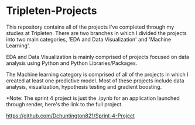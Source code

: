 # Tripleten-Projects

This repository contains all of the projects I've completed through my studies at Tripleten. There are two branches in which I divided the projects into two main categories, 'EDA and Data Visualization' and 'Machine Learning'.

EDA and Data Visualization is mainly comprised of projects focused on data analysis using Python and Python Libraries/Packages.

The Machine learning category is comprised of all of the projects in which I created at least one predictive model. Most of these projects include data analysis, visualization, hypothesis testing and gradient boosting.

*Note: The sprint 4 project is just the .ipynb for an application launched through render, here's the link to the full project.

https://github.com/Dchuntington821/Sprint-4-Project

